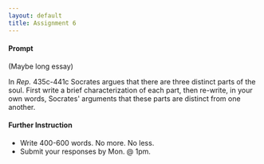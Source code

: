 ```yaml
---
layout: default
title: Assignment 6
---
```


#### Prompt ####

(Maybe long essay)

In *Rep.* 435c-441c Socrates argues that there are three distinct parts of the soul. First write a brief characterization of each part, then re-write, in your own words, Socrates' arguments that these parts are distinct from one another.  		



#### Further Instruction ####

+ Write 400-600 words. No more. No less. 
+ Submit your responses by Mon. @ 1pm.